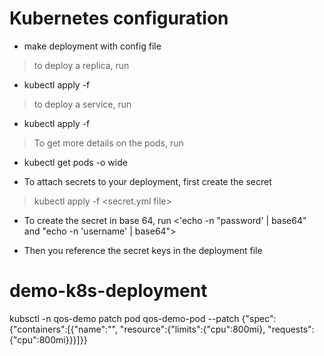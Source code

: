 # Kubernetes configuration
* make deployment with config file
> to deploy a replica, run
- kubectl apply -f <deployment file name>

> to deploy a service, run
- kubectl apply -f <service file name>

> To get more details on the pods, run
- kubectl get pods -o wide

* To attach secrets to your deployment, first create the secret
> kubectl apply -f <secret.yml file>
* To create the secret in base 64, run <'echo -n "password' | base64" and "echo -n 'username' | base64">

- Then you reference the secret keys in the deployment file

# demo-k8s-deployment

kubsctl -n qos-demo patch pod qos-demo-pod --patch {"spec":{"containers":[{"name":"", "resource":{"limits":{"cpu":800mi}, "requests":{"cpu":800mi}}}]}}
